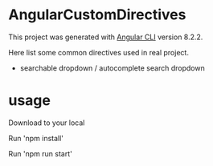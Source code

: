 # AngularCustomDirectives

This project was generated with [Angular CLI](https://github.com/angular/angular-cli) version 8.2.2.

Here list some common directives used in real project.

- searchable dropdown / autocomplete search dropdown

# usage

Download to your local

Run 'npm install'

Run 'npm run start'